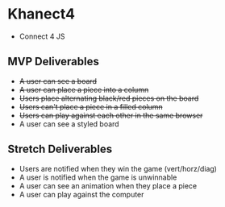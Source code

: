 # Khanect4
- Connect 4 JS

## MVP Deliverables
- ~~A user can see a board~~
- ~~A user can place a piece into a column~~
- ~~Users place alternating black/red pieces on the board~~
- ~~Users can't place a piece in a filled column~~
- ~~Users can play against each other in the same browser~~
- A user can see a styled board

## Stretch Deliverables
- Users are notified when they win the game (vert/horz/diag)
- A user is notified when the game is unwinnable
- A user can see an animation when they place a piece
- A user can play against the computer
